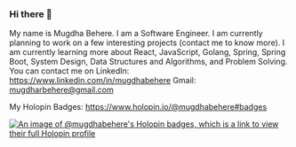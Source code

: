 ### Hi there 👋
My name is Mugdha Behere. I am a Software Engineer. I am currently planning to work on a few interesting projects (contact me to know more). I am currently learning more about React, JavaScript, Golang, Spring, Spring Boot, System Design, Data Structures and Algorithms, and Problem Solving. 
You can contact me on LinkedIn: https://www.linkedin.com/in/mugdhabehere
Gmail: mugdharbehere@gmail.com

My Holopin Badges: https://www.holopin.io/@mugdhabehere#badges

[![An image of @mugdhabehere's Holopin badges, which is a link to view their full Holopin profile](https://holopin.me/mugdhabehere)](https://holopin.io/@mugdhabehere)

<!--
**MugdhaBehere/MugdhaBehere** is a ✨ _special_ ✨ repository because its `README.md` (this file) appears on your GitHub profile.

Here are some ideas to get you started:

- 🔭 I’m currently working on ...
- 🌱 I’m currently learning ...
- 👯 I’m looking to collaborate on ...
- 🤔 I’m looking for help with ...
- 💬 Ask me about ...
- 📫 How to reach me: ...
- 😄 Pronouns: ...
- ⚡ Fun fact: ...
-->
